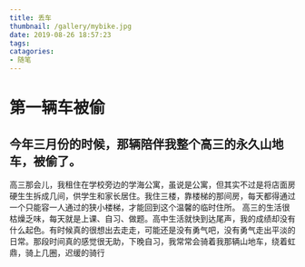 ```yaml
---
title: 丢车
thumbnail: /gallery/mybike.jpg
date: 2019-08-26 18:57:23
tags: 
catagories:
- 随笔
---
```

# 第一辆车被偷
## 今年三月份的时候，那辆陪伴我整个高三的永久山地车，被偷了。  
高三那会儿，我租住在学校旁边的学海公寓，虽说是公寓，但其实不过是将店面房硬生生拆成几间，供学生和家长居住。我住三楼，靠楼梯的那间房，每天都得通过一个只能容一人通过的狭小楼梯，才能回到这个温馨的临时住所。
高三的生活很枯燥乏味，每天就是上课、自习、做题。高中生活就快到达尾声，我的成绩却没有什么起色。有时候真的很想出去走走，可能还是没有勇气吧，没有勇气走出平淡的日常。那段时间真的感觉很无助，下晚自习，我常常会骑着我那辆山地车，绕着虹鼎，骑上几圈，迟缓的骑行